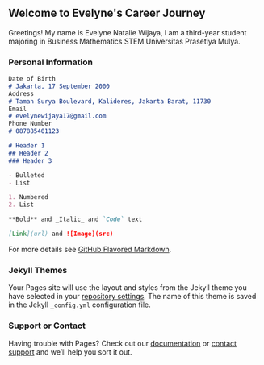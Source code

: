 ## Welcome to Evelyne's Career Journey

Greetings! My name is Evelyne Natalie Wijaya, I am a third-year student majoring in Business Mathematics STEM Universitas Prasetiya Mulya.


### Personal Information

```markdown
Date of Birth 
# Jakarta, 17 September 2000
Address
# Taman Surya Boulevard, Kalideres, Jakarta Barat, 11730
Email
# evelynewijaya17@gmail.com
Phone Number
# 087885401123

# Header 1
## Header 2
### Header 3

- Bulleted
- List

1. Numbered
2. List

**Bold** and _Italic_ and `Code` text

[Link](url) and ![Image](src)
```

For more details see [GitHub Flavored Markdown](https://guides.github.com/features/mastering-markdown/).

### Jekyll Themes

Your Pages site will use the layout and styles from the Jekyll theme you have selected in your [repository settings](https://github.com/EvelyneWijaya/CV-Internship/settings). The name of this theme is saved in the Jekyll `_config.yml` configuration file.

### Support or Contact

Having trouble with Pages? Check out our [documentation](https://docs.github.com/categories/github-pages-basics/) or [contact support](https://github.com/contact) and we’ll help you sort it out.
